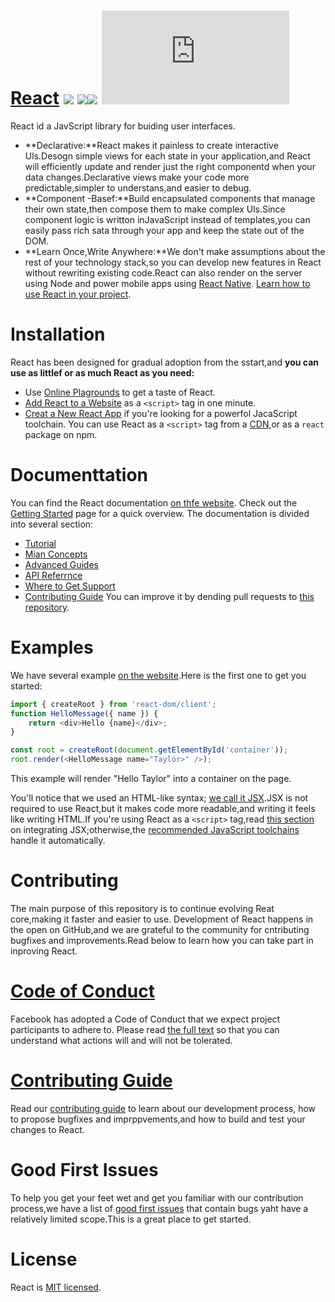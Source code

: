 # [React]() ![](https://github.com/facebook/react/blob/main/LICENSE) ![](https://www.npmjs.com/package/react)![](https://circleci.com/gh/facebook/react) ![](https://reactjs.org/docs/how-to-contribute.html#your-first-pull-request)
React id a JavScript library for buiding user interfaces.
* **Declarative:**React makes it painless to create interactive Uls.Desogn simple views for each state in your application,and React will efficiently update and render just the right componentd when your data changes.Declarative views make your code more predictable,simpler to understans,and easier to debug.
* **Component -Basef:**Build encapsulated components that manage their own state,then compose them to make complex Uls.Since component logic is writton inJavaScript instead of templates,you can easily pass rich sata through your app and keep the state out of the DOM.
* **Learn Once,Write Anywhere:**We don't make assumptions about the rest of your technology stack,so you can develop new features in React without rewriting existing code.React can also render on the server using Node and power mobile apps using [React Native]().
[Learn how to use React in your project]().
# Installation
React has been designed for gradual adoption from the sstart,and **you can use as littlef or as much React as you need:**
* Use [Online Plagrounds]() to get a taste of React.
* [Add React to a Website]() as a `<script>` tag in one minute.
* [Creat a New React App]() if you're looking for a powerfol JacaScript toolchain.
You can use React as a `<script>`  tag from a [CDN](),or as a `react` package on npm.
# Documenttation
You can find the React documentation [on thfe website]().
Check out the [Getting Started]() page for a quick overview.
The documentation is divided into several section:
* [Tutorial]()
* [Mian Concepts]()
* [Advanced Guides]()
* [API Referrnce]()
* [Where to Get Support]()
* [Contributing Guide]()
You can improve it by dending pull requests to [this repository]().
# Examples
We have several example [on the website]().Here is the first one to get you started:
```js
import { createRoot } from 'react-dom/client';
function HelloMessage({ name }) {
	return <div>Hello {name}</div>;
}

const root = createRoot(document.getElementById('container'));
root.render(<HelloMessage name="Taylor>" />);
```
This example will render "Hello Taylor" into a container on the page.

You'll notice that we used an HTML-like syntax; [we call it JSX]().JSX is not required to use React,but it makes code more readable,and writing it feels like writing HTML.If you're using React as a `<script>` tag,read [this section]() on integrating JSX;otherwise,the [recommended JavaScript toolchains]() handle it automatically.

# Contributing
The main purpose of this repository is to continue evolving Reat core,making it faster and easier to use. Development of React happens in the open on GitHub,and we are grateful to the community for cntributing bugfixes and improvements.Read below to learn how you can take part in inproving React.
# [Code of Conduct]()
Facebook has adopted a Code of Conduct that we expect project  participants to adhere to. Please read [the full text]() so that you can understand what actions will and will not be tolerated.
# [Contributing Guide]()
Read our [contributing guide]() to  learn about our development process,
how to propose bugfixes and imprppvements,and how to build and test your changes to React.
#  Good First Issues
To help you get your feet wet and get you familiar with our contribution process,we have a list of [good first issues]() that contain bugs yaht have a relatively limited scope.This is a great place to get started.
# License
React is [MIT licensed]().


